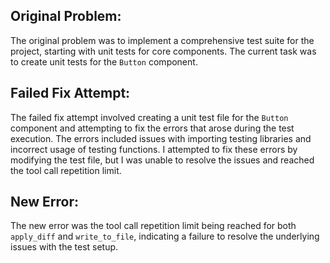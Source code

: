 ## Original Problem:
The original problem was to implement a comprehensive test suite for the project, starting with unit tests for core components. The current task was to create unit tests for the `Button` component.

## Failed Fix Attempt:
The failed fix attempt involved creating a unit test file for the `Button` component and attempting to fix the errors that arose during the test execution. The errors included issues with importing testing libraries and incorrect usage of testing functions. I attempted to fix these errors by modifying the test file, but I was unable to resolve the issues and reached the tool call repetition limit.

## New Error:
The new error was the tool call repetition limit being reached for both `apply_diff` and `write_to_file`, indicating a failure to resolve the underlying issues with the test setup.
